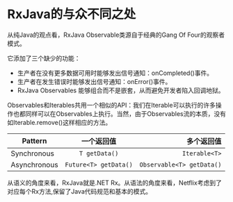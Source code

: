 # RxJava的与众不同之处

从纯Java的观点看，RxJava Observable类源自于经典的Gang Of Four的观察者模式。

它添加了三个缺少的功能：

* 生产者在没有更多数据可用时能够发出信号通知：onCompleted()事件。
* 生产者在发生错误时能够发出信号通知：onError()事件。
* RxJava Observables 能够组合而不是嵌套，从而避免开发者陷入回调地狱。


Observables和Iterables共用一个相似的API：我们在Iterable可以执行的许多操作也都同样可以在Observables上执行。当然，由于Observables流的本质，没有如Iterable.remove()这样相应的方法。

| Pattern| 一个返回值| 多个返回值  |
| ------------- |:-------------:| -----:|
| Synchronous|`T getData()`| `Iterable<T>` |
| Asynchronous| `Future<T> getData()`|`Observable<T> getData()`|

从语义的角度来看，RxJava就是.NET Rx。从语法的角度来看，Netflix考虑到了对应每个Rx方法,保留了Java代码规范和基本的模式。
